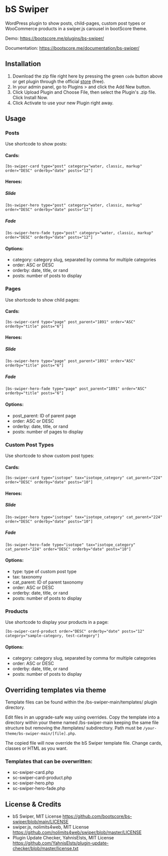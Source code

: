 # bS Swiper

WordPress plugin to show posts, child-pages, custom post types or WooCommerce products in a swiper.js carousel in bootScore theme.

Demo: https://bootscore.me/plugins/bs-swiper/

Documentation: https://bootscore.me/documentation/bs-swiper/

## Installation

1. Download the zip file right here by pressing the green `code` button above or get plugin through the official [store](https://bootscore.me/shop/products/theme/bs5-swiper/) (free). 
2. In your admin panel, go to Plugins > and click the Add New button.
3. Click Upload Plugin and Choose File, then select the Plugin's .zip file. Click Install Now.
4. Click Activate to use your new Plugin right away.

## Usage

### Posts

Use shortcode to show posts:

#### Cards: 

`[bs-swiper-card type="post" category="water, classic, markup" order="DESC" orderby="date" posts="12"]`

#### Heroes:

##### Slide

`[bs-swiper-hero type="post" category="water, classic, markup" order="DESC" orderby="date" posts="12"]`

##### Fade

`[bs-swiper-hero-fade type="post" category="water, classic, markup" order="DESC" orderby="date" posts="12"]`

#### Options:

- category: category slug, separated by comma for multiple categories
- order: ASC or DESC
- orderby: date, title, or rand
- posts: number of posts to display

### Pages

Use shortcode to show child pages:

#### Cards:
`[bs-swiper-card type="page" post_parent="1891" order="ASC" orderby="title" posts="6"]`

#### Heroes:

##### Slide

`[bs-swiper-hero type="page" post_parent="1891" order="ASC" orderby="title" posts="6"]`

##### Fade

`[bs-swiper-hero-fade type="page" post_parent="1891" order="ASC" orderby="title" posts="6"]`

#### Options:

- post_parent: ID of parent page
- order: ASC or DESC
- orderby: date, title, or rand
- posts: number of pages to display

### Custom Post Types

Use shortcode to show custom post types:

#### Cards:

`[bs-swiper-card type="isotope" tax="isotope_category" cat_parent="224" order="DESC" orderby="date" posts="10"]`

#### Heroes:

##### Slide

`[bs-swiper-hero type="isotope" tax="isotope_category" cat_parent="224" order="DESC" orderby="date" posts="10"]`

##### Fade

`[bs-swiper-hero-fade type="isotope" tax="isotope_category" cat_parent="224" order="DESC" orderby="date" posts="10"]`

#### Options:

- type: type of custom post type
- tax: taxonomy
- cat_parent: ID of parent taxonomy
- order: ASC or DESC
- orderby: date, title, or rand
- posts: number of posts to display 

### Products

Use shortcode to display your products in a page:

`[bs-swiper-card-product order="DESC" orderby="date" posts="12" category="sample-category, test-category"]`

#### Options:

- category: category slug, separated by comma for multiple categories
- order: ASC or DESC
- orderby: date, title, or rand
- posts: number of posts to display

## Overriding templates via theme

Template files can be found within the /bs-swiper-main/templates/ plugin directory.

Edit files in an upgrade-safe way using overrides. Copy the template into a directory within your theme named /bs-swiper-main keeping the same file structure but removing the /templates/ subdirectory. Path must be `/your-theme/bs-swiper-main/[file].php`.

The copied file will now override the bS Swiper template file. Change cards, classes or HTML as you want.

### Templates that can be overwritten:

- sc-swiper-card.php
- sc-swiper-card-product.php
- sc-swiper-hero.php
- sc-swiper-hero-fade.php

## License & Credits

- bS Swiper, MIT License https://github.com/bootscore/bs-swiper/blob/main/LICENSE
- swiper.js, nolimits4web, MIT License https://github.com/nolimits4web/swiper/blob/master/LICENSE
- Plugin Update Checker, YahnisElsts, MIT License https://github.com/YahnisElsts/plugin-update-checker/blob/master/license.txt
